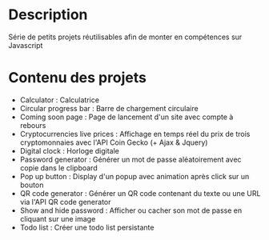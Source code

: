 # Description
Série de petits projets réutilisables afin de monter en compétences sur Javascript
# Contenu des projets
- Calculator : Calculatrice
- Circular progress bar : Barre de chargement circulaire
- Coming soon page : Page de lancement d'un site avec compte à rebours
- Cryptocurrencies live prices : Affichage en temps réel du prix de trois cryptomonnaies avec l'API Coin Gecko (+ Ajax & Jquery)
- Digital clock : Horloge digitale
- Password generator : Générer un mot de passe aléatoirement avec copie dans le clipboard
- Pop up button : Display d'un popup avec animation après click sur un bouton
- QR code generator : Générer un QR code contenant du texte ou une URL via l'API QR code generator
- Show and hide password : Afficher ou cacher son mot de passe en cliquant sur une image
- Todo list : Créer une todo list persistante

